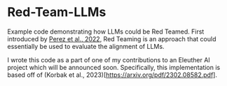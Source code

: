 # Red-Team-LLMs
Example code demonstrating how LLMs could be Red Teamed.
First introduced by [Perez et al., 2022](https://arxiv.org/pdf/2202.03286.pdf), Red Teaming is an approach that could essentially be used to evaluate the alignment of LLMs.

I wrote this code as a part of one of my contributions to an Eleuther AI project which will be announced soon.
Specifically, this implementation is based off of (Korbak et al., 2023)[https://arxiv.org/pdf/2302.08582.pdf].
